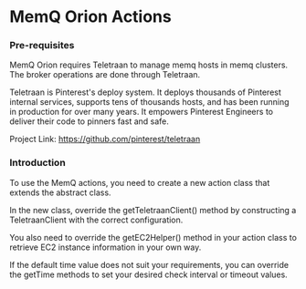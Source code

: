 # MemQ Orion Actions

### Pre-requisites

MemQ Orion requires Teletraan to manage memq hosts in memq clusters. The broker operations are done through Teletraan. 

Teletraan is Pinterest's deploy system. It deploys thousands of Pinterest internal services, supports tens of thousands hosts, and has been running in production for over many years. It empowers Pinterest Engineers to deliver their code to pinners fast and safe. 

Project Link: https://github.com/pinterest/teletraan

### Introduction

To use the MemQ actions, you need to create a new action class that extends the abstract class.

In the new class, override the getTeletraanClient() method by constructing a TeletraanClient with the correct configuration.

You also need to override the getEC2Helper() method in your action class to retrieve EC2 instance information in your own way.

If the default time value does not suit your requirements, you can override the getTime methods to set your desired check interval or timeout values.
